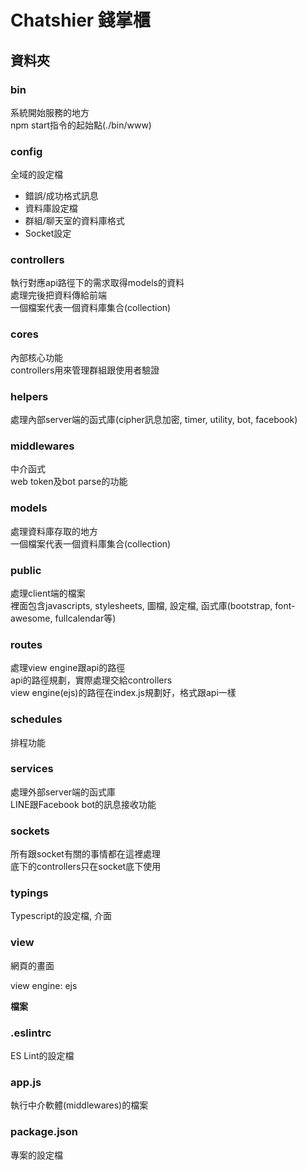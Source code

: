 # Chatshier 錢掌櫃

## **資料夾**

### bin
系統開始服務的地方  
npm start指令的起始點(./bin/www)

### config
全域的設定檔
* 錯誤/成功格式訊息  
* 資料庫設定檔  
* 群組/聊天室的資料庫格式  
* Socket設定

### controllers
執行對應api路徑下的需求取得models的資料  
處理完後把資料傳給前端  
一個檔案代表一個資料庫集合(collection)

### cores
內部核心功能  
controllers用來管理群組跟使用者驗證

### helpers
處理內部server端的函式庫(cipher訊息加密, timer, utility, bot, facebook)


### middlewares
中介函式  
web token及bot parse的功能


### models
處理資料庫存取的地方  
一個檔案代表一個資料庫集合(collection)

### public
處理client端的檔案  
裡面包含javascripts, stylesheets, 圖檔, 設定檔, 函式庫(bootstrap, font-awesome, fullcalendar等)

### routes
處理view engine跟api的路徑  
api的路徑規劃，實際處理交給controllers  
view engine(ejs)的路徑在index.js規劃好，格式跟api一樣

### schedules
排程功能

### services
處理外部server端的函式庫  
LINE跟Facebook bot的訊息接收功能

### sockets
所有跟socket有關的事情都在這裡處理  
底下的controllers只在socket底下使用

### typings
Typescript的設定檔, 介面

### view
網頁的畫面

view engine: ejs

**檔案**

### .eslintrc
ES Lint的設定檔

### app.js
執行中介軟體(middlewares)的檔案

### package.json
專案的設定檔